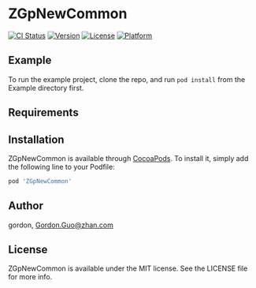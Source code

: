 # ZGpNewCommon

[![CI Status](https://img.shields.io/travis/gordon/ZGpNewCommon.svg?style=flat)](https://travis-ci.org/gordon/ZGpNewCommon)
[![Version](https://img.shields.io/cocoapods/v/ZGpNewCommon.svg?style=flat)](https://cocoapods.org/pods/ZGpNewCommon)
[![License](https://img.shields.io/cocoapods/l/ZGpNewCommon.svg?style=flat)](https://cocoapods.org/pods/ZGpNewCommon)
[![Platform](https://img.shields.io/cocoapods/p/ZGpNewCommon.svg?style=flat)](https://cocoapods.org/pods/ZGpNewCommon)

## Example

To run the example project, clone the repo, and run `pod install` from the Example directory first.

## Requirements

## Installation

ZGpNewCommon is available through [CocoaPods](https://cocoapods.org). To install
it, simply add the following line to your Podfile:

```ruby
pod 'ZGpNewCommon'
```

## Author

gordon, Gordon.Guo@zhan.com

## License

ZGpNewCommon is available under the MIT license. See the LICENSE file for more info.
